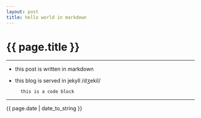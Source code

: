 ```yaml
---
layout: post
title: hello world in markdown
---
```

# {{ page.title }}

----------

* this post is written in markdown
* this blog is served in jekyll /dʒekil/

        this is a code block

----------

{{ page.date | date_to_string }}